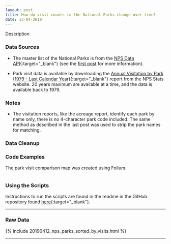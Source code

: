 ```yaml
---
layout: post
title: How do visit counts to the National Parks change over time?
date: 13-04-2019
---
```


Description

### Data Sources
* The master list of the National Parks is from the [NPS Data API](https://www.nps.gov/subjects/digital/nps-data-api.htm){:target="_blank"} (see the [first post](https://goodmorningdata.github.io/NPS-Clickable-Map-Parks/) for more information).

* Park visit data is available by downloading the [Annual Visitation by Park (1979 - Last Calendar Year)](https://irma.nps.gov/Stats/SSRSReports/National%20Reports/Annual%20Visitation%20By%20Park%20%281979%20-%20Last%20Calendar%20Year%29){:target="_blank"} report from the NPS Stats website. 20 years maximum are available at a time, and the data is available back to 1979.

### Notes
* The visitation reports, like the acreage report, identify each park by name only, there is no 4-character park code included. The same method as described in the last post was used to strip the park names for matching.

### Data Cleanup

### Code Examples
The park visit comparison map was created using Folium.

```python

```

### Using the Scripts
Instructions to run the scripts are found in the readme in the GitHub repository found [here](https://github.com/goodmorningdata/nps){:target="_blank"}.

---

### Raw Data
{% include 20190412_nps_parks_sorted_by_visits.html %}

---
